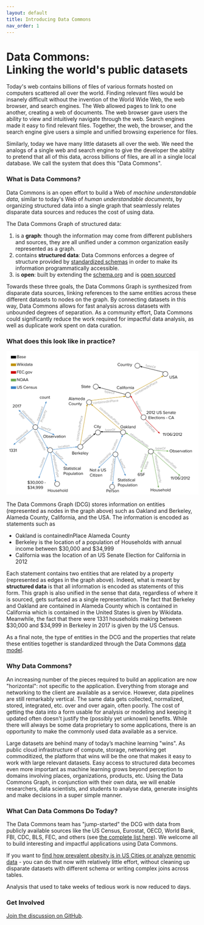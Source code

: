 ```yaml
---
layout: default
title: Introducing Data Commons
nav_order: 1
---
```


# Data Commons:<br>Linking the world's public datasets

Today's web contains billions of files of various formats hosted on computers
scattered all over the world. Finding relevant files would be insanely difficult
without the invention of the World Wide Web, the web browser, and search
engines. The Web allowed pages to link to one another, creating a web of
documents. The web browser gave users the ability to view and intuitively
navigate through the web. Search engines made it easy to find relevant files.
Together, the web, the browser, and the search engine give users a simple and
unified browsing experience for files.

Similarly, today we have many little datasets all over the web. We need the
analogs of a single web and search engine to give the developer the ability to
pretend that all of this data, across billions of files, are all in a single
local database. We call the system that does this "Data Commons".

### What is Data Commons?

Data Commons is an open effort to build a Web of *machine understandable data*,
similar to today's Web of *human understandable documents*, by organizing
structured data into a single graph that seamlessly relates disparate
data sources and reduces the cost of using data.

The Data Commons Graph of structured data:

1.  is a **graph**: though the information may come from different publishers
    and sources, they are all unified under a common organization easily
    represented as a graph.
1.  contains **structured data**: Data Commons enforces a degree of structure
    provided by [standardized schemas](http://Schema.org) in order to make its
    information programmatically accessible.
1.  is **open**: built by extending the [schema.org](http://schema.org) and is
    [open sourced](https://github.com/datacommonsorg)

Towards these three goals, the Data Commons Graph is synthesized from
disparate data sources, linking references to the same entities across these
different datasets to nodes on the graph. By connecting datasets in this way,
Data Commons allows for fast analysis across datasets with unbounded degrees
of separation. As a community effort, Data Commons could significantly reduce
the work required for impactful data analysis, as well as duplicate work
spent on data curation.

### What does this look like in practice?

![Example Data Commons Subgraph](/assets/images/home_graph.svg)

The Data Commons Graph (DCG) stores information on entities (represented as
nodes in the graph above) such as Oakland and Berkeley, Alameda County,
California, and the USA. The information is encoded as statements such as

-   Oakland is containedInPlace Alameda County
-   Berkeley is the location of a population of Households with annual income
    between $30,000 and $34,999
-   California was the location of an US Senate Election for California in 2012

Each statement contains two entities that are related by a property
(represented as edges in the graph above). Indeed, what is meant by **structured
data** is that all information is encoded as statements of this form. This graph
is also unified in the sense that data, regardless of where it is sourced, gets
surfaced as a single representation. The fact that Berkeley and Oakland are
contained in Alameda County which is contained in California which is contained
in the United States is given by Wikidata. Meanwhile, the fact that there were
1331 households making between $30,000 and $34,999 in Berkeley in 2017 is given
by the US Census.

As a final note, the type of entities in the DCG and the properties that relate
these entities together is standardized through the Data Commons
[data model](/data_model.html).

### Why Data Commons?

An increasing number of the pieces required to build an application are now
"horizontal": not specific to the application. Everything from storage and
networking to the client are available as a service. However, data pipelines
are still remarkably vertical. The same data gets collected, normalized,
stored, integrated, etc. over and over again, often poorly. The cost of
getting the data into a form usable for analysis or modeling and keeping it
updated often doesn't justify the (possibly yet unknown) benefits. While
there will always be some data proprietary to some applications, there is an
opportunity to make the commonly used data available as a service.

Large datasets are behind many of today’s machine learning "wins". As public
cloud infrastructure of compute, storage, networking get commoditized, the
platform that wins will be the one that makes it easy to work with large
relevant datasets. Easy access to structured data becomes even more important
as machine learning grows beyond perception to domains involving places,
organizations, products, etc. Using the Data Commons Graph, in conjunction
with their own data, we will enable researchers, data scientists, and
students to analyse data, generate insights and make decisions in a super
simple manner.

### What Can Data Commons Do Today?

The Data Commons team has "jump-started" the DCG with data from publicly
available sources like the US Census, Eurostat, OECD, World Bank, FBI, CDC,
BLS, FEC, and others (see [the complete list
here](https://datacommons.org/datasets)). We welcome all to build interesting
and impactful applications using Data Commons.

If you want to
[find how prevalent obesity is in US Cities or analyze genomic data](/examples.html) -
you can do that now with relatively little effort, without cleaning up disparate
datasets with different schema or writing complex joins across tables.

Analysis that used to take weeks of tedious work is now reduced to days.

### Get Involved

[Join the discussion on GitHub](https://github.com/datacommonsorg/docsite/issues).